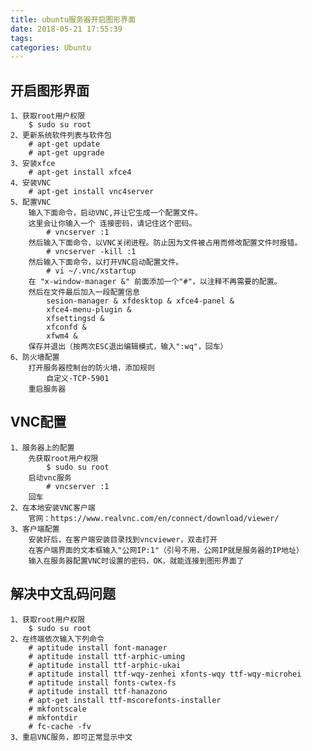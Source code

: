 ```yaml
---
title: ubuntu服务器开启图形界面
date: 2018-05-21 17:55:39
tags:
categories: Ubuntu
---
```

开启图形界面
---
	1、获取root用户权限
		$ sudo su root
	2、更新系统软件列表与软件包
		# apt-get update
		# apt-get upgrade
	3、安装xfce
		# apt-get install xfce4
	4、安装VNC
		# apt-get install vnc4server
	5、配置VNC
		输入下面命令，启动VNC,并让它生成一个配置文件。
		这里会让你输入一个 连接密码，请记住这个密码。
			# vncserver :1
		然后输入下面命令，以VNC关闭进程。防止因为文件被占用而修改配置文件时报错。
			# vncserver -kill :1
		然后输入下面命令，以打开VNC启动配置文件。
			# vi ~/.vnc/xstartup
		在 "x-window-manager &" 前面添加一个"#"，以注释不再需要的配置。
		然后在文件最后加入一段配置信息
			sesion-manager & xfdesktop & xfce4-panel &  
			xfce4-menu-plugin &  
			xfsettingsd &  
			xfconfd &  
			xfwm4 & 
		保存并退出（按两次ESC退出编辑模式，输入":wq"，回车）
	6、防火墙配置
		打开服务器控制台的防火墙，添加规则
			自定义-TCP-5901
		重启服务器
VNC配置
---
	1、服务器上的配置
		先获取root用户权限
			$ sudo su root
		启动vnc服务
			# vncserver :1
		回车
	2、在本地安装VNC客户端
		官网：https://www.realvnc.com/en/connect/download/viewer/
	3、客户端配置
		安装好后，在客户端安装目录找到vncviewer，双击打开
		在客户端界面的文本框输入"公网IP:1"（引号不用，公网IP就是服务器的IP地址）
		输入在服务器配置VNC时设置的密码，OK，就能连接到图形界面了
解决中文乱码问题
---
	1、获取root用户权限
		$ sudo su root
	2、在终端依次输入下列命令
		# aptitude install font-manager
		# aptitude install ttf-arphic-uming
		# aptitude install ttf-arphic-ukai
		# aptitude install ttf-wqy-zenhei xfonts-wqy ttf-wqy-microhei
		# aptitude install fonts-cwtex-fs
		# aptitude install ttf-hanazono
		# apt-get install ttf-mscorefonts-installer
		# mkfontscale
		# mkfontdir
		# fc-cache -fv
	3、重启VNC服务，即可正常显示中文
